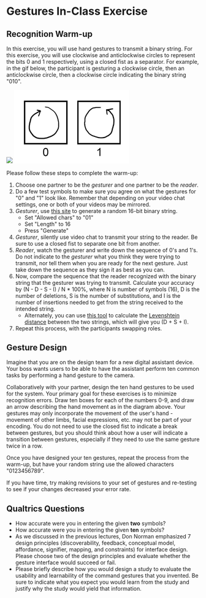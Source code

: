 # Gestures In-Class Exercise

## Recognition Warm-up
In this exercise, you will use hand gestures to transmit a binary string. For this exercise, you will use clockwise and anticlockwise circles to represent the bits 0 and 1 respectively, using a closed fist as a separator. For example, in the gif below, the participant is gesturing a clockwise circle, then an anticlockwise circle, then a clockwise circle indicating the binary string "010".

<img src="images/binary_gesture_example.gif" width="300"> <img src="images/binary_gestures.png" width="300">

Please follow these steps to complete the warm-up:
1. Choose one partner to be the *gesturer* and one partner to be the *reader*.
2. Do a few test symbols to make sure you agree on what the gestures for "0" and "1" look like. Remember that depending on your video chat settings, one or both of your videos may be mirrored.
3. *Gesturer*, use [this site](http://www.unit-conversion.info/texttools/random-string-generator/#data) to generate a random 16-bit binary string.
    * Set "Allowed chars" to "01"
    * Set "Length" to 16
    * Press "Generate"
4. *Gesturer*, silently use video chat to transmit your string to the reader. Be sure to use a closed fist to separate one bit from another.
5. *Reader*, watch the gesturer and write down the sequence of 0's and 1's. Do not indicate to the *gesturer* what you think they were trying to transmit, nor tell them when you are ready for the next gesture. Just take down the sequence as they sign it as best as you can.
6. Now, compare the sequence that the reader recognized with the binary string that the gesturer was trying to transmit. Calculate your accuracy by (N - D - S - I) / N * 100%, where N is number of symbols (16), D is the number of deletions, S is the number of substitutions, and I is the number of insertions needed to get from the string received to the intended string.
    * Alternately, you can use [this tool](http://www.unit-conversion.info/texttools/levenshtein-distance/#data) to calculate the [Levenshtein distance](https://www.wikiwand.com/en/Levenshtein_distance) between the two strings, which will give you (D + S + I).
7. Repeat this process, with the participants swapping roles.

## Gesture Design
Imagine that you are on the design team for a new digital assistant device. Your boss wants users to be able to have the assistant perform ten common tasks by performing a hand gesture to the camera.

Collaboratively with your partner, design the ten hand gestures to be used for the system. Your primary goal for these exercises is to minimize recognition errors. Draw ten boxes for each of the numbers 0-9, and draw an arrow describing the hand movement as in the diagram above. Your gestures may only incorporate the movement of the user's hand - movement of other limbs, facial expressions, etc. may not be part of your encoding. You do not need to use the closed fist to indicate a break between gestures, but you should think about how a user will indicate a transition between gestures, especially if they need to use the same gesture twice in a row.

Once you have designed your ten gestures, repeat the process from the warm-up, but have your random string use the allowed characters "0123456789".

If you have time, try making revisions to your set of gestures and re-testing to see if your changes decreased your error rate.

## Qualtrics Questions
* How accurate were you in entering the given **two** symbols?
* How accurate were you in entering the given **ten** symbols?
* As we discussed in the previous lectures, Don Norman emphasized 7 design principles (discoverability, feedback, conceptual model, affordance, signifier, mapping, and constraints) for interface design.  Please choose two of the design principles and evaluate whether the gesture interface would succeed or fail.
* Please briefly describe how you would design a study to evaluate the usability and learnability of the command gestures that you invented. Be sure to indicate what you expect you would learn from the study and justify why the study would yield that information.
